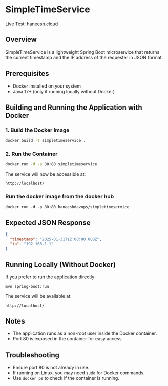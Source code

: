 # SimpleTimeService
Live Test: haneesh.cloud

## Overview
SimpleTimeService is a lightweight Spring Boot microservice that returns the current timestamp and the IP address of the requester in JSON format.

## Prerequisites
- Docker installed on your system
- Java 17+ (only if running locally without Docker)

## Building and Running the Application with Docker

### 1. Build the Docker Image
```sh
docker build -t simpletimeservice .
```

### 2. Run the Container
```sh
docker run -d -p 80:80 simpletimeservice
```

The service will now be accessible at:
```
http://localhost/
```
### Run the docker image from the docker hub
```
docker run -d -p 80:80 haneeshdevops/simpletimeservice
```
## Expected JSON Response
```json
{
  "timestamp": "2025-01-31T12:00:00.000Z",
  "ip": "192.168.1.1"
}
```

## Running Locally (Without Docker)
If you prefer to run the application directly:
```sh
mvn spring-boot:run
```
The service will be available at:
```
http://localhost/
```

## Notes
- The application runs as a non-root user inside the Docker container.
- Port 80 is exposed in the container for easy access.

## Troubleshooting
- Ensure port 80 is not already in use.
- If running on Linux, you may need `sudo` for Docker commands.
- Use `docker ps` to check if the container is running.

